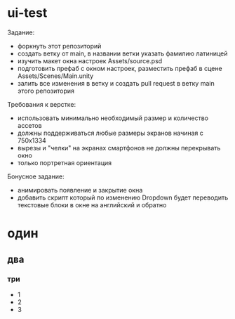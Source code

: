 # ui-test

Задание:
* форкнуть этот репозиторий
* создать ветку от main, в названии ветки указать фамилию латиницей
* изучить макет окна настроек Assets/source.psd
* подготовить префаб с окном настроек, разместить префаб в сцене Assets/Scenes/Main.unity
* залить все изменения в ветку и создать pull request в ветку main этого репозитория

Требования к верстке:
* использовать минимально необходимый размер и количество ассетов
* должны поддерживаться любые размеры экранов начиная с 750x1334
* вырезы и "челки" на экранах смартфонов не должны перекрывать окно
* только портретная ориентация

Бонусное задание:
* анимировать появление и закрытие окна
* добавить скрипт который по изменению Dropdown будет переводить текстовые блоки в окне на английский и обратно


# один
## два
### три

- 1
- 2
- 3
